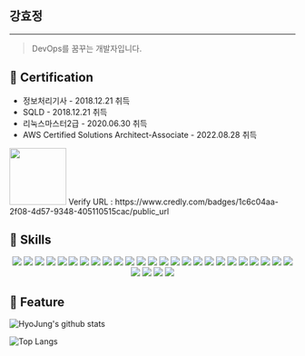 ## 강효정

---

> DevOps를 꿈꾸는 개발자입니다.
> 

## **📌 Certification**

- 정보처리기사 - 2018.12.21 취득
- SQLD - 2018.12.21 취득
- 리눅스마스터2급 - 2020.06.30 취득
- AWS Certified Solutions Architect-Associate - 2022.08.28 취득
<img src="https://user-images.githubusercontent.com/16586926/187479204-b479585d-ce11-4e4c-829c-9d32d9a64110.png" width="100" height="100">
Verify URL : https://www.credly.com/badges/1c6c04aa-2f08-4d57-9348-405110515cac/public_url

## **📌 Skills**

<div align="center"> 
<img src="https://img.shields.io/badge/JavaScript-F7DF1E?style=for-the-badge&logo=JavaScript&logoColor=white">  <img src="https://img.shields.io/badge/JAVA-FF160B?style=for-the-badge&logo=JAVA&logoColor=white">  <img src="https://img.shields.io/badge/C-A8B9CC?style=for-the-badge&logo=C&logoColor=white">  <img src="https://img.shields.io/badge/C++-00599C?style=for-the-badge&logo=C++&logoColor=white">  <img src="https://img.shields.io/badge/jQuery-0769AD?style=for-the-badge&logo=jQuery&logoColor=white">  <img src="https://img.shields.io/badge/React-61DAFB?style=for-the-badge&logo=React&logoColor=white">  <img src="https://img.shields.io/badge/TypeScript-3178C6?style=for-the-badge&logo=TypeScript&logoColor=white">  <img src="https://img.shields.io/badge/Python-3776AB?style=for-the-badge&logo=Python&logoColor=white">  <img src="https://img.shields.io/badge/HTML5-E34F26?style=for-the-badge&logo=HTML5&logoColor=white">  <img src="https://img.shields.io/badge/CSS-1572B6?style=for-the-badge&logo=CSS&logoColor=white">  <img src="https://img.shields.io/badge/Spring-6DB33F?style=for-the-badge&logo=Spring&logoColor=white">  <img src="https://img.shields.io/badge/Spring Boot-6DB33F?style=for-the-badge&logo=Spring Boot&logoColor=white">  <img src="https://img.shields.io/badge/JUnit5-25A162?style=for-the-badge&logo=JUnit5&logoColor=white">  <img src="https://img.shields.io/badge/Swagger-85EA2D?style=for-the-badge&logo=Swagger&logoColor=white">  <img src="https://img.shields.io/badge/Mustache-FF9E0F?style=for-the-badge&logo=Mustache&logoColor=white">  <img src="https://img.shields.io/badge/Bootstrap-7952B3?style=for-the-badge&logo=Bootstrap&logoColor=white">  <img src="https://img.shields.io/badge/ORACLE-F80000?style=for-the-badge&logo=ORACLE&logoColor=white">  <img src="https://img.shields.io/badge/MYSQL-4479A1?style=for-the-badge&logo=MYSQL&logoColor=white">  <img src="https://img.shields.io/badge/Firebase-FFCA28?style=for-the-badge&logo=Firebase&logoColor=white">  <img src="https://img.shields.io/badge/MariaDB-003545?style=for-the-badge&logo=MariaDB&logoColor=white">  <img src="https://img.shields.io/badge/Linux-FCC624?style=for-the-badge&logo=Linux&logoColor=white">  <img src="https://img.shields.io/badge/Apache Tomcat-F8DC75?style=for-the-badge&logo=Apache Tomcat&logoColor=white">  <img src="https://img.shields.io/badge/AWS-232F3E?style=for-the-badge&logo=AWS&logoColor=white">  <img src="https://img.shields.io/badge/Naver Cloud-83B81A?style=for-the-badge&logo=Naver Cloud&logoColor=white">  <img src="https://img.shields.io/badge/Amazon EC2-FF9900?style=for-the-badge&logo=Amazon EC2&logoColor=white">  <img src="https://img.shields.io/badge/Amazon RDS-527FFF?style=for-the-badge&logo=Amazon RDS&logoColor=white">  <img src="https://img.shields.io/badge/Amazon S3-569A31?style=for-the-badge&logo=Amazon S3&logoColor=white">  <img src="https://img.shields.io/badge/IntelliJ IDEA-000000?style=for-the-badge&logo=IntelliJ IDEA&logoColor=white">  <img src="https://img.shields.io/badge/Eclipse IDEA-2C2255?style=for-the-badge&logo=Eclipse IDEA&logoColor=white">
</div>


## **📌 Feature**

![HyoJung's github stats](https://github-readme-stats.vercel.app/api?username=khjk&show_icons=true&theme=tokyonight)

![Top Langs](https://github-readme-stats.vercel.app/api/top-langs/?username=khjk&layout=compact&theme=tokyonight)

